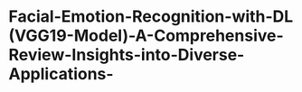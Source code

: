# Facial-Emotion-Recognition-with-DL (VGG19-Model)-A-Comprehensive-Review-Insights-into-Diverse-Applications-
